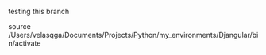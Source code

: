 testing this branch

source /Users/velasqga/Documents/Projects/Python/my_environments/Djangular/bin/activate